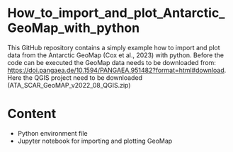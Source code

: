 # How_to_import_and_plot_Antarctic_GeoMap_with_python

This GitHub repository contains a simply example how to import and plot data from the Antarctic GeoMap (Cox et al., 2023) with python. Before the code can be executed the GeoMap data needs to be downloaded from: https://doi.pangaea.de/10.1594/PANGAEA.951482?format=html#download. Here the QGIS project need to be downloaded (ATA_SCAR_GeoMAP_v2022_08_QGIS.zip)  

# Content 

<ul>
  <li> Python environment file</li>
  <li>Jupyter notebook for importing and plotting GeoMap</li>
</ul>

